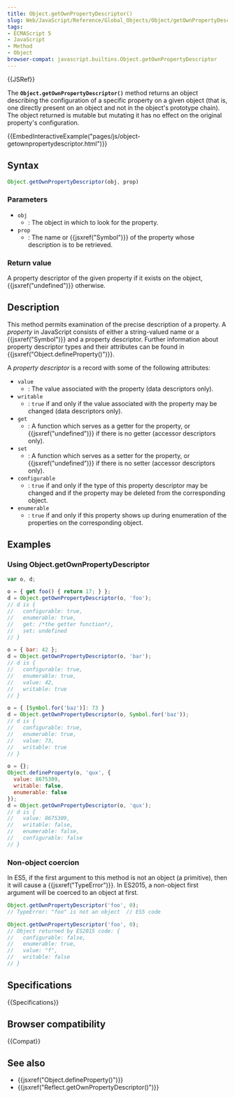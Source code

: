 ```yaml
---
title: Object.getOwnPropertyDescriptor()
slug: Web/JavaScript/Reference/Global_Objects/Object/getOwnPropertyDescriptor
tags:
- ECMAScript 5
- JavaScript
- Method
- Object
browser-compat: javascript.builtins.Object.getOwnPropertyDescriptor
---
```

{{JSRef}}

The **`Object.getOwnPropertyDescriptor()`** method returns an object describing
the configuration of a specific property on a given object (that is, one
directly present on an object and not in the object's prototype chain). The
object returned is mutable but mutating it has no effect on the original
property's configuration.

{{EmbedInteractiveExample("pages/js/object-getownpropertydescriptor.html")}}

## Syntax

```js
Object.getOwnPropertyDescriptor(obj, prop)
```

### Parameters

- `obj`
  - : The object in which to look for the property.
- `prop`
  - : The name or {{jsxref("Symbol")}} of the property whose description
    is to be retrieved.

### Return value

A property descriptor of the given property if it exists on the object,
{{jsxref("undefined")}} otherwise.

## Description

This method permits examination of the precise description of a property. A
<dfn>property</dfn> in JavaScript consists of either a string-valued name or a
{{jsxref("Symbol")}} and a property descriptor. Further information
about property descriptor types and their attributes can be found in
{{jsxref("Object.defineProperty()")}}.

A <dfn>property descriptor</dfn> is a record with some of the following
attributes:

- `value`
  - : The value associated with the property (data descriptors only).
- `writable`
  - : `true` if and only if the value associated with the property may be
    changed (data descriptors only).
- `get`
  - : A function which serves as a getter for the property, or
    {{jsxref("undefined")}} if there is no getter (accessor descriptors
    only).
- `set`
  - : A function which serves as a setter for the property, or
    {{jsxref("undefined")}} if there is no setter (accessor descriptors
    only).
- `configurable`
  - : `true` if and only if the type of this property descriptor may be changed
    and if the property may be deleted from the corresponding object.
- `enumerable`
  - : `true` if and only if this property shows up during enumeration of the
    properties on the corresponding object.

## Examples

### Using Object.getOwnPropertyDescriptor

```js
var o, d;

o = { get foo() { return 17; } };
d = Object.getOwnPropertyDescriptor(o, 'foo');
// d is {
//   configurable: true,
//   enumerable: true,
//   get: /*the getter function*/,
//   set: undefined
// }

o = { bar: 42 };
d = Object.getOwnPropertyDescriptor(o, 'bar');
// d is {
//   configurable: true,
//   enumerable: true,
//   value: 42,
//   writable: true
// }

o = { [Symbol.for('baz')]: 73 }
d = Object.getOwnPropertyDescriptor(o, Symbol.for('baz'));
// d is {
//   configurable: true,
//   enumerable: true,
//   value: 73,
//   writable: true
// }

o = {};
Object.defineProperty(o, 'qux', {
  value: 8675309,
  writable: false,
  enumerable: false
});
d = Object.getOwnPropertyDescriptor(o, 'qux');
// d is {
//   value: 8675309,
//   writable: false,
//   enumerable: false,
//   configurable: false
// }
```

### Non-object coercion

In ES5, if the first argument to this method is not an object (a primitive),
then it will cause a {{jsxref("TypeError")}}. In ES2015, a non-object
first argument will be coerced to an object at first.

```js
Object.getOwnPropertyDescriptor('foo', 0);
// TypeError: "foo" is not an object  // ES5 code

Object.getOwnPropertyDescriptor('foo', 0);
// Object returned by ES2015 code: {
//   configurable: false,
//   enumerable: true,
//   value: "f",
//   writable: false
// }
```

## Specifications

{{Specifications}}

## Browser compatibility

{{Compat}}

## See also

- {{jsxref("Object.defineProperty()")}}
- {{jsxref("Reflect.getOwnPropertyDescriptor()")}}

